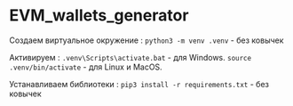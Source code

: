 # EVM_wallets_generator
Создаем виртуальное окружение :
`python3 -m venv .venv` - без ковычек

Активируем :
`.venv\Scripts\activate.bat` - для Windows.
`source .venv/bin/activate` - для Linux и MacOS.

Устанавливаем библиотеки :
`pip3 install -r requirements.txt` - без ковычек
